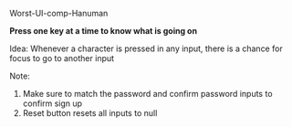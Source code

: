 ﻿Worst-UI-comp-Hanuman

**Press one key at a time to know what is going on**

Idea:
Whenever a character is pressed in any input, there is a chance for focus to go to another input

Note:
1) Make sure to match the password and confirm password inputs to confirm sign up
3) Reset button resets all inputs to null

